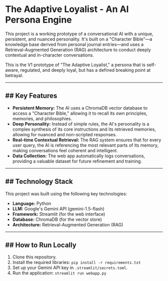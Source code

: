 # The Adaptive Loyalist - An AI Persona Engine

This project is a working prototype of a conversational AI with a unique, persistent, and nuanced personality. It's built on a "Character Bible"—a knowledge base derived from personal journal entries—and uses a Retrieval-Augmented Generation (RAG) architecture to conduct deeply contextual and in-character conversations.

This is the V1 prototype of "The Adaptive Loyalist," a persona that is self-aware, regulated, and deeply loyal, but has a defined breaking point at betrayal.

---

## ## Key Features

* **Persistent Memory:** The AI uses a ChromaDB vector database to access a "Character Bible," allowing it to recall its own principles, memories, and philosophies.
* **Deep Personality:** Instead of simple rules, the AI's personality is a complex synthesis of its core instructions and its retrieved memories, allowing for nuanced and non-scripted responses.
* **Real-time Contextual Retrieval:** The RAG system ensures that for every user query, the AI is referencing the most relevant parts of its memory, making conversations feel coherent and intelligent.
* **Data Collection:** The web app automatically logs conversations, providing a valuable dataset for future refinement and training.

---

## ## Technology Stack

This project was built using the following key technologies:

* **Language:** Python
* **LLM:** Google's Gemini API (gemini-1.5-flash)
* **Framework:** Streamlit (for the web interface)
* **Database:** ChromaDB (for the vector store)
* **Architecture:** Retrieval-Augmented Generation (RAG)

---

## ## How to Run Locally

1.  Clone this repository.
2.  Install the required libraries: `pip install -r requirements.txt`
3.  Set up your Gemini API key in `.streamlit/secrets.toml`.
4.  Run the application: `streamlit run webapp.py`
